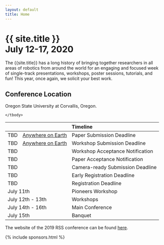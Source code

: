 ```yaml
---
layout: default
title: Home
---
```

<h1 class="page-title">{{ site.title }}<br>
July 12-17, 2020</h1>

The {{site.title}} has a long history of bringing together researchers in all
areas of robotics from around the world for an engaging and focused week of
single-track presentations, workshops, poster sessions, tutorials, and fun!
This year, once again, we solicit your best work. 

## Conference Location

Oregon State University at Corvallis, Oregon.

<table class="table">
    <thead>
      <tr>
        <th colspan="3">Timeline</th>
      </tr>
    </thead>
    <tbody>
      <tr>
        <td>TBD</td>
        <td><a href="https://time.is/Anywhere_on_Earth">Anywhere on Earth</a></td>
        <td>Paper Submission Deadline</td>
      </tr>
      <tr>
        <td>TBD</td>
        <td><a href="https://time.is/Anywhere_on_Earth">Anywhere on Earth</a></td>
        <td>Workshop Submission Deadline</td>
      </tr>
      <tr>
      <td colspan="2">TBD</td>
        <td>Workshop Acceptance Notification</td>
      </tr>
      <tr >
        <td colspan="2">TBD</td>
        <td>Paper Acceptance Notification</td>
      </tr>
      <tr>
        <td colspan="2">TBD</td>
        <td>Camera-ready Submission Deadline</td>
      </tr>
      <tr>
        <td colspan="2">TBD</td>
        <td>Early Registration Deadline</td>
      </tr>
      <tr>
        <td colspan="2">TBD</td>
        <td>Registration Deadline</td>
      </tr>
	  <tr>
        <td colspan="2">July 11th</td>
        <td>Pioneers Workshop</td>
      </tr>
	  <tr>
        <td colspan="2">July 12th - 13th</td>
        <td>Workshops</td>
      </tr>
      <tr>
        <td colspan="2">July 14th - 16th</td>
        <td>Main Conference</td>
      </tr>
      <tr>
        <td colspan="2">July 15th</td>
        <td>Banquet</td>
      </tr>
      
    </tbody>
  </table>

  The website of the 2019 RSS conference can be found [here](http://rss2019.informatik.uni-freiburg.de).

{% include sponsors.html %}
